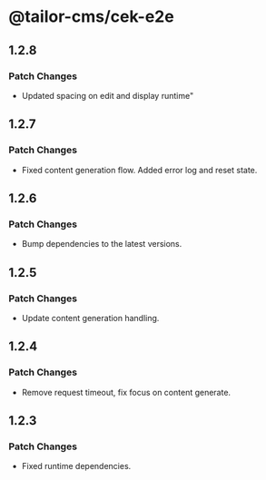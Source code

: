 # @tailor-cms/cek-e2e

## 1.2.8

### Patch Changes

- Updated spacing on edit and display runtime"

## 1.2.7

### Patch Changes

- Fixed content generation flow. Added error log and reset state.

## 1.2.6

### Patch Changes

- Bump dependencies to the latest versions.

## 1.2.5

### Patch Changes

- Update content generation handling.

## 1.2.4

### Patch Changes

- Remove request timeout, fix focus on content generate.

## 1.2.3

### Patch Changes

- Fixed runtime dependencies.
